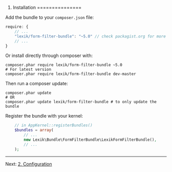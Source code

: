 
1. Installation
===============

Add the bundle to your `composer.json` file:

```javascript
require: {
    // ...
    "lexik/form-filter-bundle": "~5.0" // check packagist.org for more tags
    // ...
}
```

Or install directly through composer with:

```
composer.phar require lexik/form-filter-bundle ~5.0
# For latest version
composer.phar require lexik/form-filter-bundle dev-master
```

Then run a composer update:

```shell
composer.phar update
# OR
composer.phar update lexik/form-filter-bundle # to only update the bundle
```

Register the bundle with your kernel:

```php
    // in AppKernel::registerBundles()
    $bundles = array(
        // ...
        new Lexik\Bundle\FormFilterBundle\LexikFormFilterBundle(),
        // ...
    );
```

***

Next: [2. Configuration](configuration.md)
